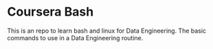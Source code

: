# Coursera Bash
This is an repo to learn bash and linux for Data Engineering. The basic commands to use in a Data Engineering routine.
